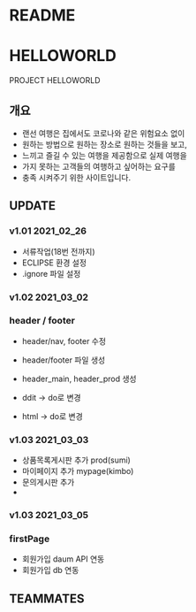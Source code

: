# README

# HELLOWORLD

PROJECT HELLOWORLD

## 개요

- 랜선 여행은 집에서도 코로나와 같은 위험요소 없이
- 원하는 방법으로 원하는 장소로 원하는 것들을 보고,
- 느끼고 즐길 수 있는 여행을 제공함으로 실제 여행을
- 가지 못하는 고객들의 여행하고 싶어하는 요구를
- 충족 시켜주기 위한 사이트입니다.

## UPDATE

### v1.01 2021_02_26

- 서류작업(18번 전까지)
- ECLIPSE 환경 설정
- .ignore 파일 설정

### v1.02 2021_03_02

### header / footer

- header/nav, footer 수정
- header/footer 파일 생성
- header_main, header_prod 생성

- ddit → do로 변경
- html → do로 변경


### v1.03 2021_03_03
 - 상품목록게시판 추가 prod(sumi)
 - 마이페이지 추가 mypage(kimbo)
 - 문의게시판 추가 
 - 

### v1.03 2021_03_05

### firstPage

- 회원가입 daum API 연동
- 회원가입 db 연동

## TEAMMATES
